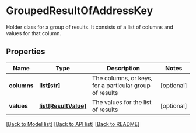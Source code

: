 # GroupedResultOfAddressKey

Holder class for a group of results. It consists of a list of columns and values for that column.

## Properties
Name | Type | Description | Notes
------------ | ------------- | ------------- | -------------
**columns** | **list[str]** | The columns, or keys, for a particular group of results | [optional] 
**values** | [**list[ResultValue]**](ResultValue.md) | The values for the list of results | [optional] 

[[Back to Model list]](../README.md#documentation-for-models) [[Back to API list]](../README.md#documentation-for-api-endpoints) [[Back to README]](../README.md)


